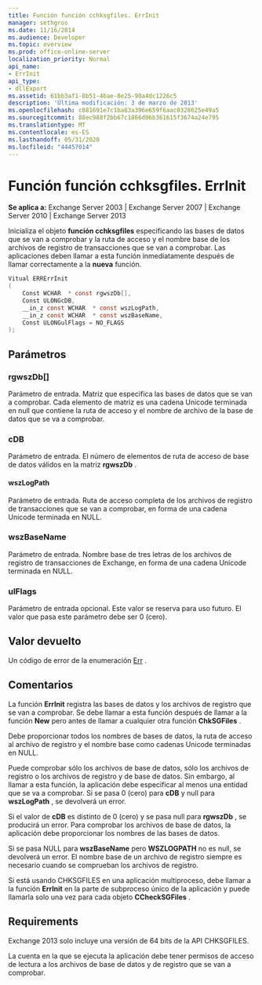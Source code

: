 ```yaml
---
title: Función función cchksgfiles. ErrInit
manager: sethgros
ms.date: 11/16/2014
ms.audience: Developer
ms.topic: overview
ms.prod: office-online-server
localization_priority: Normal
api_name:
- ErrInit
api_type:
- dllExport
ms.assetid: 61bb3af1-8b51-4bae-8e25-90a4dc1226c5
description: 'Última modificación: 3 de marzo de 2013'
ms.openlocfilehash: c881691e7c1ba83a396e659f6aac0328625e49a5
ms.sourcegitcommit: 88ec988f2bb67c1866d06b361615f3674a24e795
ms.translationtype: MT
ms.contentlocale: es-ES
ms.lasthandoff: 05/31/2020
ms.locfileid: "44457014"
---
```

# <a name="cchksgfileserrinit-function"></a>Función función cchksgfiles. ErrInit
  
**Se aplica a:** Exchange Server 2003 | Exchange Server 2007 | Exchange Server 2010 | Exchange Server 2013
  
Inicializa el objeto **función cchksgfiles** especificando las bases de datos que se van a comprobar y la ruta de acceso y el nombre base de los archivos de registro de transacciones que se van a comprobar. Las aplicaciones deben llamar a esta función inmediatamente después de llamar correctamente a la **nueva** función. 
  
```cs
Vitual ERRErrInit  
(
    Const WCHAR  * const rgwszDb[],
    Const ULONGcDB,
    __in_z const WCHAR  * const wszLogPath,
    __in_z const WCHAR  * const wszBaseName,
    Const ULONGulFlags = NO_FLAGS
);

```

## <a name="parameters"></a>Parámetros

### <a name="rgwszdb"></a>rgwszDb[]
  
Parámetro de entrada. Matriz que especifica las bases de datos que se van a comprobar. Cada elemento de matriz es una cadena Unicode terminada en null que contiene la ruta de acceso y el nombre de archivo de la base de datos que se va a comprobar.
    
### <a name="cdb"></a>cDB
  
Parámetro de entrada. El número de elementos de ruta de acceso de base de datos válidos en la matriz **rgwszDb** . 
    
#### <a name="wszlogpath"></a>wszLogPath
  
Parámetro de entrada. Ruta de acceso completa de los archivos de registro de transacciones que se van a comprobar, en forma de una cadena Unicode terminada en NULL.
    
### <a name="wszbasename"></a>wszBaseName
  
Parámetro de entrada. Nombre base de tres letras de los archivos de registro de transacciones de Exchange, en forma de una cadena Unicode terminada en NULL.
    
### <a name="ulflags"></a>ulFlags
  
Parámetro de entrada opcional. Este valor se reserva para uso futuro. El valor que pasa este parámetro debe ser 0 (cero).
    
## <a name="return-value"></a>Valor devuelto

Un código de error de la enumeración [Err](cchksgfiles-err-enumeration.md) . 
  
## <a name="remarks"></a>Comentarios

La función **ErrInit** registra las bases de datos y los archivos de registro que se van a comprobar. Se debe llamar a esta función después de llamar a la función **New** pero antes de llamar a cualquier otra función **ChkSGFiles** . 
  
Debe proporcionar todos los nombres de bases de datos, la ruta de acceso al archivo de registro y el nombre base como cadenas Unicode terminadas en NULL.
  
Puede comprobar sólo los archivos de base de datos, sólo los archivos de registro o los archivos de registro y de base de datos. Sin embargo, al llamar a esta función, la aplicación debe especificar al menos una entidad que se va a comprobar. Si se pasa 0 (cero) para **cDB** y null para **wszLogPath** , se devolverá un error. 
  
Si el valor de **cDB** es distinto de 0 (cero) y se pasa null para **rgwszDb** , se producirá un error. Para comprobar los archivos de base de datos, la aplicación debe proporcionar los nombres de las bases de datos. 
  
Si se pasa NULL para **wszBaseName** pero **WSZLOGPATH** no es null, se devolverá un error. El nombre base de un archivo de registro siempre es necesario cuando se comprueban los archivos de registro. 
  
Si está usando CHKSGFILES en una aplicación multiproceso, debe llamar a la función **ErrInit** en la parte de subproceso único de la aplicación y puede llamarla solo una vez para cada objeto **CCheckSGFiles** . 
  
## <a name="requirements"></a>Requirements

Exchange 2013 solo incluye una versión de 64 bits de la API CHKSGFILES.
  
La cuenta en la que se ejecuta la aplicación debe tener permisos de acceso de lectura a los archivos de base de datos y de registro que se van a comprobar.
  

